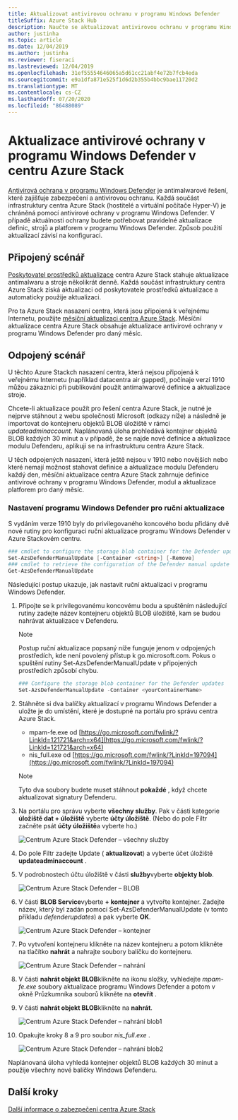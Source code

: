 ```yaml
---
title: Aktualizovat antivirovou ochranu v programu Windows Defender
titleSuffix: Azure Stack Hub
description: Naučte se aktualizovat antivirovou ochranu v programu Windows Defender v centru Azure Stack.
author: justinha
ms.topic: article
ms.date: 12/04/2019
ms.author: justinha
ms.reviewer: fiseraci
ms.lastreviewed: 12/04/2019
ms.openlocfilehash: 31ef55554646065a5d61cc21abf4e72b7fcb4eda
ms.sourcegitcommit: e9a1dfa871e525f1d6d2b355b4bbc9bae11720d2
ms.translationtype: MT
ms.contentlocale: cs-CZ
ms.lasthandoff: 07/20/2020
ms.locfileid: "86488089"
---
```

# <a name="update-windows-defender-antivirus-on-azure-stack-hub"></a>Aktualizace antivirové ochrany v programu Windows Defender v centru Azure Stack

[Antivirová ochrana v programu Windows Defender](/windows/security/threat-protection/windows-defender-antivirus/windows-defender-antivirus-in-windows-10) je antimalwarové řešení, které zajišťuje zabezpečení a antivirovou ochranu. Každá součást infrastruktury centra Azure Stack (hostitelé a virtuální počítače Hyper-V) je chráněná pomocí antivirové ochrany v programu Windows Defender. V případě aktuálnosti ochrany budete potřebovat pravidelné aktualizace definic, strojů a platforem v programu Windows Defender. Způsob použití aktualizací závisí na konfiguraci.

## <a name="connected-scenario"></a>Připojený scénář

[Poskytovatel prostředků aktualizace](azure-stack-updates.md#the-update-resource-provider) centra Azure Stack stahuje aktualizace antimalwaru a stroje několikrát denně. Každá součást infrastruktury centra Azure Stack získá aktualizaci od poskytovatele prostředků aktualizace a automaticky použije aktualizaci.

Pro ta Azure Stack nasazení centra, která jsou připojená k veřejnému Internetu, použijte [měsíční aktualizaci centra Azure Stack](azure-stack-apply-updates.md). Měsíční aktualizace centra Azure Stack obsahuje aktualizace antivirové ochrany v programu Windows Defender pro daný měsíc.

## <a name="disconnected-scenario"></a>Odpojený scénář

U těchto Azure Stackch nasazení centra, která nejsou připojená k veřejnému Internetu (například datacentra air gapped), počínaje verzí 1910 můžou zákazníci při publikování použít antimalwarové definice a aktualizace stroje. 

Chcete-li aktualizace použít pro řešení centra Azure Stack, je nutné je nejprve stáhnout z webu společnosti Microsoft (odkazy níže) a následně je importovat do kontejneru objektů BLOB úložiště v rámci *updateadminaccount*. Naplánovaná úloha prohledává kontejner objektů BLOB každých 30 minut a v případě, že se najde nové definice a aktualizace modulu Defenderu, aplikují se na infrastrukturu centra Azure Stack. 

U těch odpojených nasazení, která ještě nejsou v 1910 nebo novějších nebo které nemají možnost stahovat definice a aktualizace modulu Defenderu každý den, měsíční aktualizace centra Azure Stack zahrnuje definice antivirové ochrany v programu Windows Defender, modul a aktualizace platforem pro daný měsíc. 


### <a name="set-up-windows-defender-for-manual-updates"></a>Nastavení programu Windows Defender pro ruční aktualizace 

S vydáním verze 1910 byly do privilegovaného koncového bodu přidány dvě nové rutiny pro konfiguraci ruční aktualizace programu Windows Defender v Azure Stackovém centru. 

```powershell 
### cmdlet to configure the storage blob container for the Defender updates 
Set-AzsDefenderManualUpdate [-Container <string>] [-Remove]  
### cmdlet to retrieve the configuration of the Defender manual update settings 
Get-AzsDefenderManualUpdate  
``` 

Následující postup ukazuje, jak nastavit ruční aktualizaci v programu Windows Defender. 

1. Připojte se k privilegovanému koncovému bodu a spuštěním následující rutiny zadejte název kontejneru objektů BLOB úložiště, kam se budou nahrávat aktualizace v Defenderu. 

   > [!NOTE] 
   > Postup ruční aktualizace popsaný níže funguje jenom v odpojených prostředích, kde není povolený přístup k go.microsoft.com. Pokus o spuštění rutiny Set-AzsDefenderManualUpdate v připojených prostředích způsobí chybu. 

   ```powershell 
   ### Configure the storage blob container for the Defender updates 
   Set-AzsDefenderManualUpdate -Container <yourContainerName>
   ``` 

2. Stáhněte si dva balíčky aktualizací v programu Windows Defender a uložte je do umístění, které je dostupné na portálu pro správu centra Azure Stack.  

   * mpam-fe.exe od [https://go.microsoft.com/fwlink/?LinkId=121721&arch=x64](https://go.microsoft.com/fwlink/?LinkId=121721&arch=x64) 
   * nis_full.exe od [https://go.microsoft.com/fwlink/?LinkId=197094](https://go.microsoft.com/fwlink/?LinkId=197094) 

   > [!NOTE] 
   > Tyto dva soubory budete muset stáhnout **pokaždé** , když chcete aktualizovat signatury Defenderu. 

3. Na portálu pro správu vyberte **všechny služby**. Pak v části kategorie **úložiště dat + úložiště** vyberte **účty úložiště**. (Nebo do pole Filtr začněte psát **účty úložiště**a vyberte ho.) 

   ![Centrum Azure Stack Defender – všechny služby](./media/azure-stack-security-av/image1.png)  

4. Do pole Filtr zadejte Update ( **aktualizovat**) a vyberte účet úložiště **updateadminaccount** . 

5. V podrobnostech účtu úložiště v části **služby**vyberte **objekty blob**. 

   ![Centrum Azure Stack Defender – BLOB](./media/azure-stack-security-av/image2.png) 

6. V části **BLOB Service**vyberte **+ kontejner** a vytvořte kontejner. Zadejte název, který byl zadán pomocí Set-AzsDefenderManualUpdate (v tomto příkladu *defenderupdates*) a pak vyberte **OK**. 

   ![Centrum Azure Stack Defender – kontejner](./media/azure-stack-security-av/image3.png) 

7. Po vytvoření kontejneru klikněte na název kontejneru a potom klikněte na tlačítko **nahrát** a nahrajte soubory balíčku do kontejneru. 

   ![Centrum Azure Stack Defender – nahrání](./media/azure-stack-security-av/image4.png) 

8. V části **nahrát objekt BLOB**klikněte na ikonu složky, vyhledejte *mpam-fe.exe* soubory aktualizace programu Windows Defender a potom v okně Průzkumníka souborů klikněte na **otevřít** . 

9. V části **nahrát objekt BLOB**klikněte na **nahrát**. 

   ![Centrum Azure Stack Defender – nahrání blob1](./media/azure-stack-security-av/image5.png) 

1. Opakujte kroky 8 a 9 pro soubor *nis_full.exe* . 

   ![Centrum Azure Stack Defender – nahrání blob2](./media/azure-stack-security-av/image6.png)

Naplánovaná úloha vyhledá kontejner objektů BLOB každých 30 minut a použije všechny nové balíčky Windows Defenderu.  

## <a name="next-steps"></a>Další kroky

[Další informace o zabezpečení centra Azure Stack](azure-stack-security-foundations.md)
